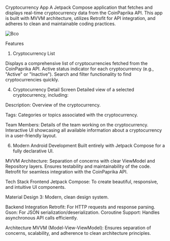Cryptocurrency App
A Jetpack Compose application that fetches and displays real-time cryptocurrency data from the CoinPaprika API. This app is built with MVVM architecture, utilizes Retrofit for API integration, and adheres to clean and maintainable coding practices.

![Bco](https://github.com/user-attachments/assets/648aae93-5d31-410f-8897-05cfd7314d40)


Features
1. Cryptocurrency List
   
Displays a comprehensive list of cryptocurrencies fetched from the CoinPaprika API.
Active status indicator for each cryptocurrency (e.g., "Active" or "Inactive").
Search and filter functionality to find cryptocurrencies quickly.

4. Cryptocurrency Detail Screen
Detailed view of a selected cryptocurrency, including:

Description: Overview of the cryptocurrency.

Tags: Categories or topics associated with the cryptocurrency.

Team Members: Details of the team working on the cryptocurrency.
Interactive UI showcasing all available information about a cryptocurrency in a user-friendly layout.

6. Modern Android Development
Built entirely with Jetpack Compose for a fully declarative UI.

MVVM Architecture:
Separation of concerns with clear ViewModel and Repository layers.
Ensures testability and maintainability of the code.
Retrofit for seamless integration with the CoinPaprika API.

Tech Stack
Frontend
Jetpack Compose: To create beautiful, responsive, and intuitive UI components.

Material Design 3: Modern, clean design system.

Backend Integration
Retrofit: For HTTP requests and response parsing.
Gson: For JSON serialization/deserialization.
Coroutine Support: Handles asynchronous API calls efficiently.

Architecture
MVVM (Model-View-ViewModel): Ensures separation of concerns, scalability, and adherence to clean architecture principles.
